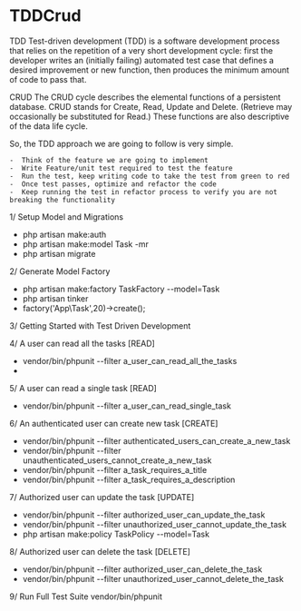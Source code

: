 # TDDCrud

TDD Test-driven development (TDD) is a software development process that relies on the repetition of a very short development cycle: first the developer writes an (initially failing) automated test case that defines a desired improvement or new function, then produces the minimum amount of code to pass that.

CRUD The CRUD cycle describes the elemental functions of a persistent database. CRUD stands for Create, Read, Update and Delete. (Retrieve may occasionally be substituted for Read.) These functions are also descriptive of the data life cycle.

So, the TDD approach we are going to follow is very simple.

    -  Think of the feature we are going to implement
    -  Write Feature/unit test required to test the feature
    -  Run the test, keep writing code to take the test from green to red
    -  Once test passes, optimize and refactor the code
    -  Keep running the test in refactor process to verify you are not breaking the functionality


1/ Setup Model and Migrations
* php artisan make:auth
* php artisan make:model Task -mr
* php artisan migrate

2/ Generate Model Factory
* php artisan make:factory TaskFactory --model=Task
* php artisan tinker
* factory('App\Task',20)->create();

3/ Getting Started with Test Driven Development

4/ A user can read all the tasks [READ]
* vendor/bin/phpunit --filter a_user_can_read_all_the_tasks
* 
5/ A user can read a single task [READ]
* vendor/bin/phpunit --filter a_user_can_read_single_task

6/ An authenticated user can create new task [CREATE]
* vendor/bin/phpunit --filter authenticated_users_can_create_a_new_task
* vendor/bin/phpunit --filter unauthenticated_users_cannot_create_a_new_task
* vendor/bin/phpunit --filter a_task_requires_a_title
* vendor/bin/phpunit --filter a_task_requires_a_description

7/ Authorized user can update the task [UPDATE]
* vendor/bin/phpunit --filter authorized_user_can_update_the_task
* vendor/bin/phpunit --filter unauthorized_user_cannot_update_the_task
* php artisan make:policy TaskPolicy --model=Task

8/ Authorized user can delete the task [DELETE]
* vendor/bin/phpunit --filter authorized_user_can_delete_the_task
* vendor/bin/phpunit --filter unauthorized_user_cannot_delete_the_task

9/ Run Full Test Suite
vendor/bin/phpunit
